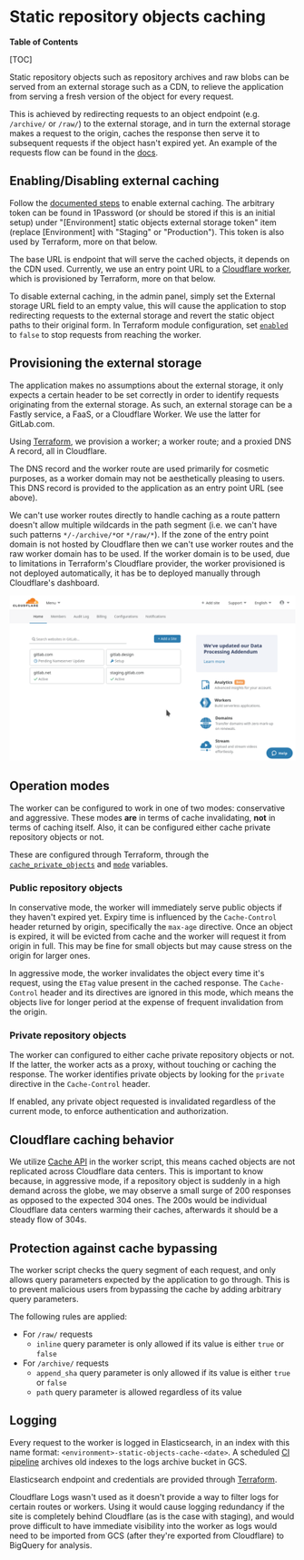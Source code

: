 # Static repository objects caching

**Table of Contents**

[TOC]

Static repository objects such as repository archives and raw blobs can be
served from an external storage such as a CDN, to relieve the application from
serving a fresh version of the object for every request.

This is achieved by redirecting requests to an object endpoint (e.g. `/archive/`
or `/raw/`) to the external storage, and in turn the external storage makes a
request to the origin, caches the response then serve it to subsequent requests
if the object hasn't expired yet. An example of the requests flow can be found
in the [docs][requests-flow-example].

## Enabling/Disabling external caching

Follow the [documented steps][configuring-docs] to enable external caching. The
arbitrary token can be found in 1Password (or should be stored if this is an
initial setup) under "[Environment] static objects external storage token" item
(replace [Environment] with "Staging" or "Production"). This token is also used
by Terraform, more on that below.

The base URL is endpoint that will serve the cached objects, it depends on the
CDN used. Currently, we use an entry point URL to a [Cloudflare
worker][cloudflare-worker], which is provisioned by Terraform, more on that
below.

To disable external caching, in the admin panel, simply set the External storage
URL field to an empty value, this will cause the application to stop redirecting
requests to the external storage and revert the static object paths to their
original form. In Terraform module configuration, set
[`enabled`][tf-enabled-var] to `false` to stop requests from reaching the
worker.

## Provisioning the external storage

The application makes no assumptions about the external storage, it only expects
a certain header to be set correctly in order to identify requests originating
from the external storage. As such, an external storage can be a Fastly service,
a FaaS, or a Cloudflare Worker. We use the latter for GitLab.com.

Using [Terraform][static-objects-cache-tf], we provision a worker; a worker
route; and a proxied DNS A record, all in Cloudflare.

The DNS record and the worker route are used primarily for cosmetic purposes, as
a worker domain may not be aesthetically pleasing to users. This DNS record is
provided to the application as an entry point URL (see above).

We can't use worker routes directly to handle caching as a route pattern doesn't
allow multiple wildcards in the path segment (i.e. we can't have such patterns
`*/-/archive/*`or `*/raw/*`). If the zone of the entry point domain is not
hosted by Cloudflare then we can't use worker routes and the raw worker domain
has to be used. If the worker domain is to be used, due to limitations in
Terraform's Cloudflare provider, the worker provisioned is not deployed
automatically, it has be to deployed manually through Cloudflare's dashboard.

![Deploying a Cloudflare worker](img/deploy-cf-worker-howto.gif)

## Operation modes

The worker can be configured to work in one of two modes: conservative and
aggressive. These modes **are** in terms of cache invalidating, **not** in terms
of caching itself. Also, it can be configured either cache private repository
objects or not.

These are configured through Terraform, through the
[`cache_private_objects`][tf-cache-private-objects-var] and
[`mode`][tf-mode-var] variables.

### Public repository objects

In conservative mode, the worker will immediately serve public objects if they
haven't expired yet. Expiry time is influenced by the `Cache-Control` header
returned by origin, specifically the `max-age` directive. Once an object is
expired, it will be evicted from cache and the worker will request it from
origin in full. This may be fine for small objects but may cause stress on the
origin for larger ones.

In aggressive mode, the worker invalidates the object every time it's request,
using the `ETag` value present in the cached response. The `Cache-Control`
header and its directives are ignored in this mode, which means the objects live
for longer period at the expense of frequent invalidation from the origin.

### Private repository objects

The worker can configured to either cache private repository objects or not. If
the latter, the worker acts as a proxy, without touching or caching the
response. The worker identifies private objects by looking for the `private`
directive in the `Cache-Control` header.

If enabled, any private object requested is invalidated regardless of the
current mode, to enforce authentication and authorization.

## Cloudflare caching behavior

We utilize [Cache API][cf-cache-api] in the worker script, this means cached
objects are not replicated across Cloudflare data centers. This is important to
know because, in aggressive mode, if a repository object is suddenly in a high
demand across the globe, we may observe a small surge of 200 responses as
opposed to the expected 304 ones. The 200s would be individual Cloudflare data
centers warming their caches, afterwards it should be a steady flow of 304s.

## Protection against cache bypassing

The worker script checks the query segment of each request, and only allows
query parameters expected by the application to go through. This is to prevent
malicious users from bypassing the cache by adding arbitrary query parameters.

The following rules are applied:

* For `/raw/` requests
  * `inline` query parameter is only allowed if its value is either `true` or
    `false`
* For `/archive/` requests
  * `append_sha` query parameter is only allowed if its value is either `true`
    or `false`
  * `path` query parameter is allowed regardless of its value

## Logging

Every request to the worker is logged in Elasticsearch, in an index with this
name format: `<environment>-static-objects-cache-<date>`. A scheduled [CI
pipeline][archive-pipeline] archives old indexes to the logs archive bucket in
GCS.

Elasticsearch endpoint and credentials are provided through [Terraform][tf-logging].

Cloudflare Logs wasn't used as it doesn't provide a way to filter logs for
certain routes or workers. Using it would cause logging redundancy if the site
is completely behind Cloudflare (as is the case with staging), and would prove
difficult to have immediate visibility into the worker as logs would need to be
imported from GCS (after they're exported from Cloudflare) to BigQuery for
analysis.

[requests-flow-example]: https://docs.gitlab.com/ee/administration/static_objects_external_storage.html#requests-flow-example
[configuring-docs]: https://docs.gitlab.com/ee/administration/static_objects_external_storage.html#configuring
[cloudflare-worker]: https://workers.cloudflare.com/
[static-objects-cache-tf]: https://gitlab.com/gitlab-com/gitlab-com-infrastructure/blob/da18f1d369aef059010a86cb414455f276c76787/environments/gstg/main.tf#L2201
[cf-cache-api]: https://developers.cloudflare.com/workers/reference/apis/cache/
[tf-cache-private-objects-var]: https://gitlab.com/gitlab-com/gitlab-com-infrastructure/blob/da18f1d369aef059010a86cb414455f276c76787/environments/gstg/main.tf#L2202
[tf-mode-var]: https://gitlab.com/gitlab-com/gitlab-com-infrastructure/blob/da18f1d369aef059010a86cb414455f276c76787/environments/gstg/main.tf#L2210
[tf-enabled-var]: https://ops.gitlab.net/gitlab-com/gitlab-com-infrastructure/blob/da18f1d369aef059010a86cb414455f276c76787/environments/gstg/main.tf#L2206
[tf-logging]: https://gitlab.com/gitlab-com/gitlab-com-infrastructure/blob/da18f1d369aef059010a86cb414455f276c76787/environments/gstg/main.tf#L2204-2205
[archive-pipeline]: https://ops.gitlab.net/gitlab-com/gl-infra/static-objects-cache-logs-exporter
